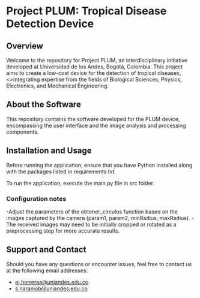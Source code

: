 # Project PLUM: Tropical Disease Detection Device

## Overview

Welcome to the repository for Project PLUM, an interdisciplinary initiative developed at Universidad de los Andes, Bogotá, Colombia. This project aims to create a low-cost device for the detection of tropical diseases, <>integrating expertise from the fields of Biological Sciences, Physics, Electronics, and Mechanical Engineering.


## About the Software

This repository contains the software developed for the PLUM device, encompassing the user interface and the image analysis and processing components.

## Installation and Usage

Before running the application, ensure that you have Python installed along with the packages listed in requirements.txt.

To run the application, execute the main.py file in src folder.

### Configuration notes
-Adjust the parameters of the obtener_circulos function based on the images captured by the camera (param1, param2, minRadius, maxRadius).
-The received images may need to be initially cropped or rotated as a preprocessing step for more accurate results.

## Support and Contact 
Should you have any questions or encounter issues, feel free to contact us at the following email addresses:
- ej.herreraa@uniandes.edu.co
- s.naranjob@uniandes.edu.co
